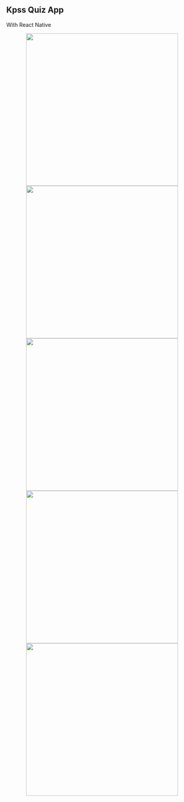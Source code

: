<h2>Kpss Quiz App</h2>
<p>With React Native </p>


<p align="center">
  <a>
    <img width="400px" src="./assets/1.jpg">
    <img width="400px" src="./assets/2.jpg"><br/>
    <img width="400px" src="./assets/3.jpg">
     <img width="400px" src="./assets/4.jpg">
    <img width="400px" src="./assets/5.jpg"><br/>
  </a>
</p>
